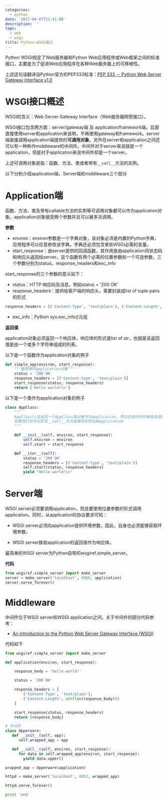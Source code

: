 ```yaml
---
categories:
  - python
date: '2017-04-07T21:41:08'
description: ''
tags:
  - web
  - wsgi
title: Python-WSGI接口
---
```




Python WSGI规定了Web服务器和Python Web应用程序或Web框架之间的标准接口，主要是为了促进Web应用程序在各种Web服务器上的可移植性。

上述这句话翻译自Python官方的PEP333标准：[PEP 333 -- Python Web Server Gateway Interface v1.0](https://www.python.org/dev/peps/pep-0333/)

# WSGI接口概述

WSGI的含义：Web Server Gateway Interface（Web服务器网管接口）。

WSGI接口包含两方面：server/gateway端 及 application/framework端。后面直接使用server和application来说明，不再使用gateway和framework。server端直接调用application端提供的**可调用对象**。另外在server和application之间还可以有一种称作middleware的中间件。中间件对于server来说就是一个application，但是对于application来说中间件却是一个server。

上述可调用对象是指：函数、方法、类或者带有`__call__`方法的实例。

以下分别介绍application端，Server端和middleware三个部分

<!--more-->

# Application端

函数、方法、类及带有callable方法的实例等可调用对象都可以作为application对象。application对象接受两个参数并且可以被多次调用。

**参数**

- environ：environ参数是一个字典对象，该对象必须是内置的Python字典，应用程序可以任意修改该字典。字典还必须包含某些WSGI必需的变量。
- start_response：由server提供的回调函数，其作用是由application将状态码和响应头返回给server。这个函数有两个必需的位置参数和一个可选参数，三个参数分别为status，response_headers和exc_info

start_response的三个参数的意义如下：

- status：HTTP 响应码及消息，例如status = '200 OK'
- response_headers：提供给客户端的响应头，需要封装成list of tuple pairs 的形式

```python
response_headers = [('Content-Type', 'text/plain'), ('Content-Length', str(len(response_body)))]
```

- exc_info：Python sys.exc_info()元组

**返回值**

application对象必须返回一个响应体，响应体的形式是list of str，也就是说返回值是由一个或多个字符串组成的列表。

以下是一个函数作为application对象的例子

```python
def simple_app(environ, start_response):
    """最简单的application对象"""
    status = '200 OK'
    response_headers = [('Content-type', 'text/plain')]
    start_response(status, response_headers)
    return ['Hello world!\n']
```

以下是一个类作为application对象的例子

```python
class AppClass:
    """
    AppClass()会返回一个AppClass类对象作为application，然后在迭代的时候就会调用__iter__方法，然后就可以产生相同的输出。
    如果我们也可以实现__call__方法直接将实例当做application
    """

    def __init__(self, environ, start_response):
        self.environ = environ
        self.start = start_response

    def __iter__(self):
        status = '200 OK'
        response_headers = [('Content-type', 'text/plain')]
        self.start(status, response_headers)
        yield "Hello world!\n"
```

# Server端

WSGI server必须要调用application，而且要使用位置参数的形式调用application。同时，从application的协议要求可知：

- WSGI server必须向application提供环境参数，因此，自身也必须能够获取环境参数。


- WSGI server接收application的返回值作为响应体。

最简单的WSGI server为Python自带的wsgiref.simple_server。

**代码**

```python
from wsgiref.simple_server import make_server
server = make_server('localhost', 8080, application)
server.serve_forever()
```

# Middleware

中间件位于WSGI server和WSGI application之间，关于中间件的部分代码参考：

- [An Introduction to the Python Web Server Gateway Interface (WSGI)](http://ivory.idyll.org/articles/wsgi-intro/what-is-wsgi.html)

代码如下

```python
from wsgiref.simple_server import make_server

def application(environ, start_response):

    response_body = 'hello world!'

    status = '200 OK'

    response_headers = [
        ('Content-Type', 'text/plain'),
        ('Content-Length', str(len(response_body)))
    ]

    start_response(status, response_headers)
    return [response_body]

# 中间件
class Upperware:
   def __init__(self, app):
      self.wrapped_app = app

   def __call__(self, environ, start_response):
      for data in self.wrapped_app(environ, start_response):
        yield data.upper()

wrapped_app = Upperware(application)

httpd = make_server('localhost', 8051, wrapped_app)

httpd.serve_forever()

print 'end'
```